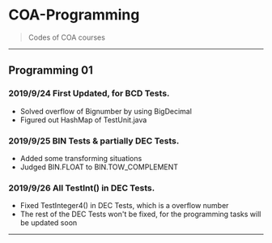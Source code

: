 # COA-Programming
>Codes of COA courses

---
## Programming 01
### 2019/9/24   First Updated, for BCD Tests.
* Solved overflow of Bignumber by using BigDecimal
* Figured out HashMap of TestUnit.java

### 2019/9/25 BIN Tests & partially DEC Tests.

* Added some transforming situations
* Judged BIN.FLOAT to BIN.TOW_COMPLEMENT

### 2019/9/26 All TestInt() in DEC Tests.

* Fixed TestInteger4() in DEC Tests, which is a overflow number
* The rest of the DEC Tests won't be fixed, for the programming tasks will be updated soon

---



